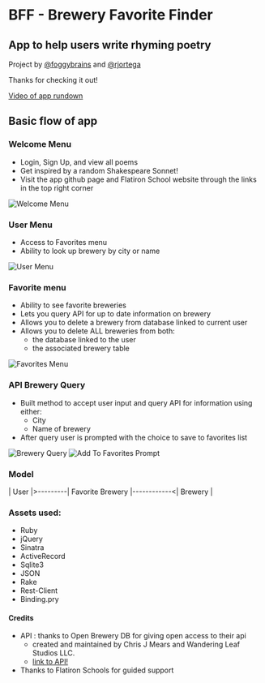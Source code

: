 # BFF - Brewery Favorite Finder

## App to help users write rhyming poetry

Project by [@foggybrains](https://github.com/foggybrains) and [@rjortega](https://github.com/rjortega)

Thanks for checking it out!

[Video of app rundown](https://www.)

## Basic flow of app

### Welcome Menu
   * Login, Sign Up, and view all poems
   * Get inspired by a random Shakespeare Sonnet!
   * Visit the app github page and Flatiron School website through the links in the top right corner


   ![Welcome Menu](./assets/images/welcome.png)

### User Menu
   * Access to Favorites menu
   * Ability to look up brewery by city or name


   ![User Menu](./assets/user_menu.png)

### Favorite menu
   * Ability to see favorite breweries
   * Lets you query API for up to date information on brewery
   * Allows you to delete a brewery from database linked to current user
   * Allows you to delete ALL breweries from both:
      * the database linked to the user
      * the associated brewery table


   ![Favorites Menu](./assets/favorites_menu.png)

### API Brewery Query
   * Built method to accept user input and query API for information using either:
      * City
      * Name of brewery
   * After query user is prompted with the choice to save to favorites list


   ![Brewery Query](./assets/API_brewery_query.png)
   ![Add To Favorites Prompt](./assets/add_to_favorites.png)

### Model

   | User |>---------| Favorite Brewery |------------<| Brewery |   

### Assets used:
   * Ruby
   * jQuery
   * Sinatra
   * ActiveRecord
   * Sqlite3
   * JSON
   * Rake
   * Rest-Client
   * Binding.pry

#### Credits
   * API : thanks to Open Brewery DB for giving open access to their api
      * created and maintained by Chris J Mears and Wandering Leaf Studios LLC.
      * [link to API!](https://www.openbrewerydb.org)
   * Thanks to Flatiron Schools for guided support
